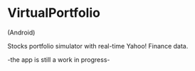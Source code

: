 # VirtualPortfolio
(Android)

Stocks portfolio simulator with real-time Yahoo! Finance data. 

-the app is still a work in progress-

